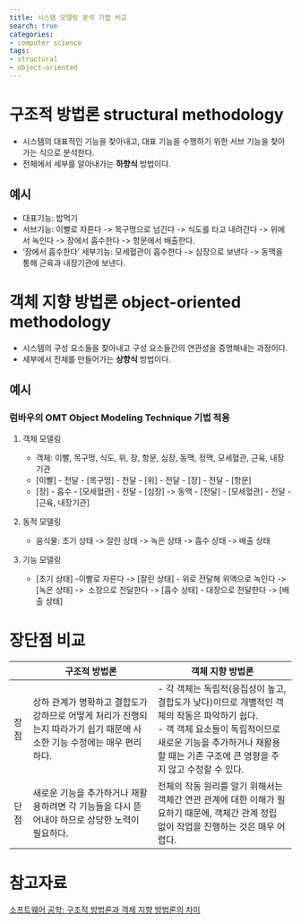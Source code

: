 ```yaml
---
title: 시스템 모델링 분석 기법 비교
search: true
categories:
- computer science
tags:
- structural
- object-oriented
---
```

# 구조적 방법론 structural methodology
- 시스템의 대표적인 기능을 찾아내고, 대표 기능을 수행하기 위한 서브 기능을 찾아가는 식으로 분석한다.
- 전체에서 세부를 알아내가는 **하향식** 방법이다.
## 예시 

- 대표기능: 밥먹기
- 서브기능: 이빨로 자른다 -> 목구멍으로 넘긴다 -> 식도를 타고 내려간다 -> 위에서 녹인다 -> 장에서 흡수한다 -> 항문에서 배출한다.
- ‘장에서 흡수한다’ 세부기능: 모세혈관이 흡수한다 -> 심장으로 보낸다 -> 동맥을 통해 근육과 내장기관에 보낸다.


# 객체 지향 방법론 object-oriented methodology

- 시스템의 구성 요소들을 찾아내고 구성 요소들간의 연관성을 증명해내는 과정이다.
- 세부에서 전체를 만들어가는 **상향식** 방법이다.

## 예시 
### 럼바우의 OMT Object Modeling Technique 기법 적용

1. 객체 모델링
   - 객체: 이빨, 목구멍, 식도, 위, 장, 항문, 심장, 동맥, 정맥, 모세혈관, 근육, 내장 기관
   - [이빨] - 전달 - [목구멍] - 전달 - [위] - 전달 - [장] - 전달 - [항문]
   - [장] - 흡수 - [모세혈관] - 전달 - [심장] -> 동맥 - [전달] - [모세혈관] - 전달 - [근육, 내장기관]

2. 동적 모델링
   - 음식물: 초기 상태 -> 잘린 상태 -> 녹은 상태 -> 흡수 상태 -> 배출 상태

3. 기능 모델링
   - [초기 상태] -이빨로 자른다 -> [잘린 상태] - 위로 전달해 위액으로 녹인다 -> [녹은 상태] ->  소장으로 전달한다 -> [흡수 상태] - 대장으로 전달한다 -> [배출 상태]


# 장단점 비교
|     | 구조적 방법론                                                      | 객체 지향 방법론                                                    |
|-----|--------------------------------------------------------------|--------------------------------------------------------------|
| 장점  | 상하 관계가 명확하고 결합도가 강하므로 어떻게 처리가 진행되는지 따라가기 쉽기 때문에 사소한 기능 수정에는 매우 편리하다. | - 각 객체는 독립적(응집성이 높고, 결합도가 낮다)이므로 개별적인 객체의 작동은 파악하기 쉽다. <br>- 객 객체 요소들이 독립적이므로 새로운 기능을 추가하거나 재활용할 때는 기존 구조에 큰 영향을 주지 않고 수정할 수 있다. |
| 단점  | 새로운 기능을 추가하거나 재활용하려면 각 기능들을 다시 뜯어내야 하므로 상당한 노력이 필요하다.        | 전체의 작동 원리를 알기 위해서는 객체간 연관 관계에 대한 이해가 필요하기 때문에, 객체간 관계 정립 없이 작업을 진행하는 것은 매우 어렵다. |


# 참고자료
 [소프트웨어 공학: 구조적 방법론과 객체 지향 방법론의 차이](https://esckey.tistory.com/127)

